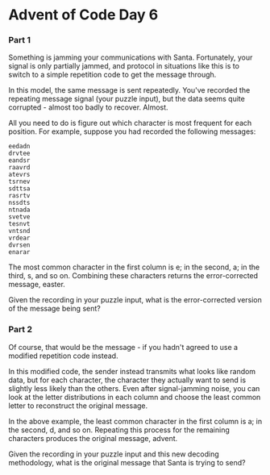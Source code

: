 # Advent of Code Day 6 

### Part 1

Something is jamming your communications with Santa. Fortunately, your signal is 
only partially jammed, and protocol in situations like this is to switch to a 
simple repetition code to get the message through.

In this model, the same message is sent repeatedly. You've recorded the repeating 
message signal (your puzzle input), but the data seems quite corrupted - almost 
too badly to recover. Almost.

All you need to do is figure out which character is most frequent for each 
position. For example, suppose you had recorded the following messages:

```
eedadn
drvtee
eandsr
raavrd
atevrs
tsrnev
sdttsa
rasrtv
nssdts
ntnada
svetve
tesnvt
vntsnd
vrdear
dvrsen
enarar
```

The most common character in the first column is e; in the second, a; in the 
third, s, and so on. Combining these characters returns the error-corrected 
message, easter.

Given the recording in your puzzle input, what is the error-corrected version of 
the message being sent?

### Part 2

Of course, that would be the message - if you hadn't agreed to use a modified 
repetition code instead.

In this modified code, the sender instead transmits what looks like random data, 
but for each character, the character they actually want to send is slightly less 
likely than the others. Even after signal-jamming noise, you can look at the 
letter distributions in each column and choose the least common letter to 
reconstruct the original message.

In the above example, the least common character in the first column is a; in 
the second, d, and so on. Repeating this process for the remaining characters 
produces the original message, advent.

Given the recording in your puzzle input and this new decoding methodology, what 
is the original message that Santa is trying to send?
